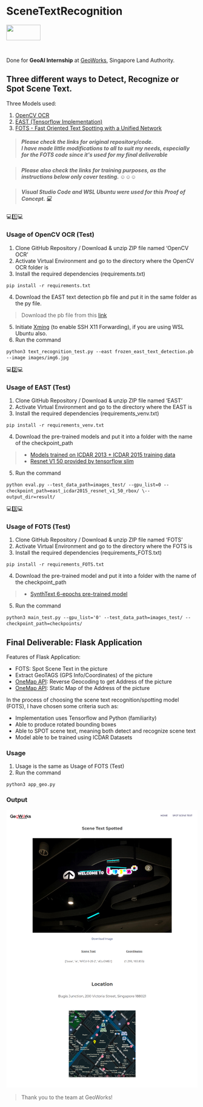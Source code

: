 # SceneTextRecognition
<img src="https://www.sla.gov.sg/qql/slot/u143/Newsroom/Press%20Releases/2019/SGW2019/GeoWorks.png" style="width:90px;height:41px;margin: 0 0 30px 0;">

Done for **GeoAI Internship** at [GeoWorks], Singapore Land Authority. 

[GeoWorks]: https://geoworks.sg/

## Three different ways to Detect, Recognize or Spot Scene Text.
Three Models used: 

1. [OpenCV OCR]
2. [EAST (Tensorflow Implementation)]
3. [FOTS - Fast Oriented Text Spotting with a Unified Network]

> ##### Please check the links for original repository/code. <br> I have made little modifications to all to suit my needs, especially for the FOTS code since it's used for my final deliverable

> ##### Please also check the links for training purposes, as the instructions below only cover testing. :relaxed::relaxed::relaxed:

> ##### Visual Studio Code and WSL Ubuntu were used for this Proof of Concept. :computer:



[OpenCV OCR]: https://www.pyimagesearch.com/2018/09/17/opencv-ocr-and-text-recognition-with-tesseract/
[EAST (Tensorflow Implementation)]: https://github.com/argman/EAST
[FOTS - Fast Oriented Text Spotting with a Unified Network]: https://github.com/Pay20Y/FOTS_TF/tree/dev

:computer::one::computer:

### Usage of OpenCV OCR (Test)
1. Clone GitHub Repository / Download & unzip ZIP file named ‘OpenCV OCR’
2. Activate Virtual Environment and go to the directory where the OpenCV OCR folder is
3. Install the required dependencies (requirements.txt)
<pre><code>pip install -r requirements.txt
</code></pre>

4. Download the EAST text detection pb file and put it in the same folder as the py file.
> Download the pb file from this [link]
5. Initiate [Xming] (to enable SSH X11 Forwarding), if you are using WSL Ubuntu also.
6. Run the command
<pre><code>python3 text_recognition_test.py --east frozen_east_text_detection.pb --image images/img6.jpg
</code></pre> 

[Xming]: https://microcollaborative.atlassian.net/wiki/spaces/DSC/pages/167084120/X11+with+Windows+Subsystem+for+Linux
[link]: https://www.pyimagesearch.com/2018/09/17/opencv-ocr-and-text-recognition-with-tesseract/

:computer::two::computer:

### Usage of EAST (Test)
1. Clone GitHub Repository / Download & unzip ZIP file named ‘EAST’
2. Activate Virtual Environment and go to the directory where the EAST is
3. Install the required dependencies (requirements_venv.txt)
<pre><code>pip install -r requirements_venv.txt
</code></pre>

4. Download the pre-trained models and put it into a folder with the name of the checkpoint_path
> * [Models trained on ICDAR 2013 + ICDAR 2015 training data]
> * [Resnet V1 50 provided by tensorflow slim]
5. Run the command
<pre><code>python eval.py --test_data_path=images_test/ --gpu_list=0 --checkpoint_path=east_icdar2015_resnet_v1_50_rbox/ \--output_dir=result/ 
</code></pre> 

[Models trained on ICDAR 2013 + ICDAR 2015 training data]: https://drive.google.com/file/d/0B3APw5BZJ67ETHNPaU9xUkVoV0U/view
[Resnet V1 50 provided by tensorflow slim]: http://download.tensorflow.org/models/resnet_v1_50_2016_08_28.tar.gz

:computer::three::computer:

### Usage of FOTS (Test)
1. Clone GitHub Repository / Download & unzip ZIP file named ‘FOTS’
2. Activate Virtual Environment and go to the directory where the FOTS is
3. Install the required dependencies (requirements_FOTS.txt)
<pre><code>pip install -r requirements_FOTS.txt
</code></pre>

4. Download the pre-trained model and put it into a folder with the name of the checkpoint_path
> * [SynthText 6-epochs pre-trained model]
5. Run the command
<pre><code>python3 main_test.py --gpu_list='0' --test_data_path=images_test/ --checkpoint_path=checkpoints/
</code></pre> 

[SynthText 6-epochs pre-trained model]: https://github.com/Pay20Y/FOTS_TF/releases/download/v2/SynthText_6_epochs.tar


## Final Deliverable: Flask Application 
Features of Flask Application:

* FOTS: Spot Scene Text in the picture
* Extract GeoTAGS (GPS Info/Coordinates) of the picture
* [OneMap API]: Reverse Geocoding to get Address of the picture
* [OneMap API]: Static Map of the Address of the picture

[OneMap API]: https://docs.onemap.sg/

In the process of choosing the scene text recognition/spotting model (FOTS), I have chosen some criteria such as:

* Implementation uses Tensorflow and Python (familiarity)
* Able to produce rotated bounding boxes
* Able to SPOT scene text, meaning both detect and recognize scene text
* Model able to be trained using ICDAR Datasets


### Usage 
1. Usage is the same as Usage of FOTS (Test)
2. Run the command
<pre><code>python3 app_geo.py
</code></pre> 

### Output

![FlaskApp](https://github.com/erikaaldisa/SceneTextRecognition/blob/master/FOTS/FlaskAppScreenshot.png?raw=true)


> Thank you to the team at GeoWorks!
